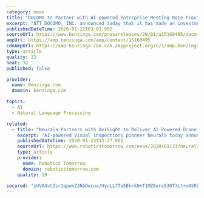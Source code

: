```yaml
---
category: news
title: "DOCOMO to Partner with AI-powered Enterprise Meeting Note Provider Otter.ai in Japan"
excerpt: "NTT DOCOMO, INC. announced today that it has made an investment in Otter.ai, the US-based provider of the highly accurate AI-powered Otter Voice Meeting Notes live transcription application. The investment forms part of a business partnership aiming at supporting Otter."
publishedDateTime: 2020-01-22T03:02:00Z
sourceUrl: https://www.benzinga.com/pressreleases/20/01/a15160495/docomo-to-partner-with-ai-powered-enterprise-meeting-note-provider-otter-ai-in-japan
ampUrl: https://amp.benzinga.com/amp/content/15160495
cdnAmpUrl: https://amp-benzinga-com.cdn.ampproject.org/c/s/amp.benzinga.com/amp/content/15160495
type: article
quality: 32
heat: 32
published: false

provider:
  name: Benzinga.com
  domain: benzinga.com

topics:
  - AI
  - Natural Language Processing

related:
  - title: "Neurala Partners with AviSight to Deliver AI-Powered Drone Inspections"
    excerpt: "AI-powered visual inspections pioneer Neurala today announced ... By allowing clients to immediately start shifting reactive maintenance to preventive maintenance, AviSight's solution delivers significant cost savings and most importantly, exponentially ..."
    publishedDateTime: 2020-01-23T13:37:00Z
    sourceUrl: https://www.roboticstomorrow.com/news/2020/01/23/neurala-partners-with-avisight-to-deliver-ai-powered-drone-inspections/14706/
    type: article
    provider:
      name: Robotics Tomorrow
      domain: roboticstomorrow.com
    quality: 19

secured: "zUVA4vCZsr1qpwxZJNbDwcne/UyoLL7TaSBknkN+T1MZ8ure53OT3Lt+eNSRkY6PHM6QZNjY9ROq1d/Dsq++cDMPk+u8V1vGGsaQELV24nlmU0AR7MoOY8bJ1RblCm7XXjODvEeiRTlrDwbqooTiMO8679OnlWry1q4UjAeCtx267toJN1AoLbjTD6wXBxP4RpJhgHnuFSd9drIf0FHNZfmuzl5G9GsbtFvSTp12DDC5bGW/wSR0srklIteYjGoeMGu3PLzO8aHp/7qtwHiYBZZilaX8U4u7JSaSUUDFs/g=;VKI6j5u4ALIDIBV7yzOhEQ=="
---
```


